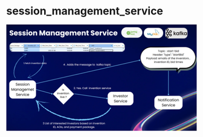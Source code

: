 # session_management_service

![Screenshot 2025-06-17 183326.png](images/Screenshot%202025-06-17%20183326.png)